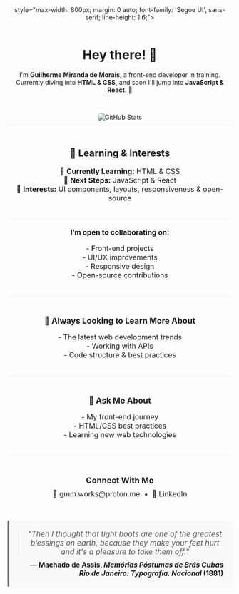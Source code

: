<div align=center> style="max-width: 800px; margin: 0 auto; font-family: 'Segoe UI', sans-serif; line-height: 1.6;">

  <!-- Texto Original: Cabeçalho e Introdução -->
  <div style="text-align: center; padding: 20px 0;">
    <h1>Hey there! 👋</h1>
    <p>
      I'm <strong>Guilherme Miranda de Morais</strong>, a front-end developer in training. Currently diving into <strong>HTML & CSS</strong>, and soon I'll jump into <strong>JavaScript & React</strong>. 🚀
    </p>
  </div>

  <!-- GitHub Stats Badge -->
  <div style="text-align: center; padding: 10px 0;">
    <img src="https://github-readme-stats.vercel.app/api?username=gmm-code&show_icons=true&theme=default" alt="GitHub Stats" style="max-width: 100%; border-radius: 5px;">
  </div>

  <!-- Seção Learning & Interests -->
  <div style="padding: 20px 0; border-top: 1px solid #eee;">
    <h2>🌱 Learning & Interests</h2>
    <ul style="list-style: none; padding: 0; font-size: 16px;">
      <li>📖 <strong>Currently Learning:</strong> HTML & CSS</li>
      <li>🎯 <strong>Next Steps:</strong> JavaScript & React</li>
      <li>🎨 <strong>Interests:</strong> UI components, layouts, responsiveness & open-source</li>
    </ul>
  </div>

  <!-- Seção de Colaboração -->
  <div style="padding: 20px 0; border-top: 1px solid #eee;">
    <p style="font-size: 16px; margin: 0;"><strong>I’m open to collaborating on:</strong></p>
    <ul style="list-style: none; padding: 0; font-size: 16px;">
      <li>- Front-end projects</li>
      <li>- UI/UX improvements</li>
      <li>- Responsive design</li>
      <li>- Open-source contributions</li>
    </ul>
  </div>

  <!-- Seção Always Looking to Learn More About -->
  <div style="padding: 20px 0; border-top: 1px solid #eee;">
    <h2 style="font-size: 18px; margin-bottom: 10px;">🤔 Always Looking to Learn More About</h2>
    <ul style="list-style: none; padding: 0; font-size: 16px;">
      <li>- The latest web development trends</li>
      <li>- Working with APIs</li>
      <li>- Code structure & best practices</li>
    </ul>
  </div>

  <!-- Seção Ask Me About -->
  <div style="padding: 20px 0; border-top: 1px solid #eee;">
    <h2 style="font-size: 18px; margin-bottom: 10px;">💬 Ask Me About</h2>
    <ul style="list-style: none; padding: 0; font-size: 16px;">
      <li>- My front-end journey</li>
      <li>- HTML/CSS best practices</li>
      <li>- Learning new web technologies</li>
    </ul>
  </div>

  <!-- Seção Connect With Me -->
  <div align="center" style="padding: 20px 0; border-top: 1px solid #eee; text-align: center;">
    <h2 style="font-size: 18px; margin-bottom: 10px;"> Connect With Me</h2>
    <p style="font-size: 16px; margin: 0;">
      📧 <a href="mailto:gmm.works@proton.me" style="text-decoration: none;">gmm.works@proton.me</a> &nbsp;&bull;&nbsp;
      👔 <a href="https://www.linkedin.com/in/guilherme-miranda-de-morais/" style="text-decoration: none;">LinkedIn</a>
    </p>
  </div>

  <!-- Citação -->
  <div align="center" style="margin: 30px 0; padding: 20px; background-color: #f9f9f9; border-left: 4px solid #6c757d;">
    <blockquote style="font-size: 1.2em; font-style: italic; color: #555; margin: 0;">
      "Then I thought that tight boots are one of the greatest blessings on earth, because they make your feet hurt and it's a pleasure to take them off."
    </blockquote>
    <p style="font-weight: bold; font-size: 1.1em; text-align: right; margin: 10px 0 0 0;">
      — Machado de Assis, <i>Memórias Póstumas de Brás Cubas Rio de Janeiro: Typografia. Nacional</i> (1881)
    </p>
  </div>

</div>